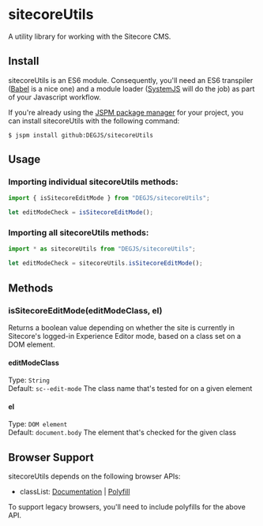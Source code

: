 # sitecoreUtils
A utility library for working with the Sitecore CMS.

## Install
sitecoreUtils is an ES6 module. Consequently, you'll need an ES6 transpiler ([Babel](https://babeljs.io) is a nice one) and a module loader ([SystemJS](https://github.com/systemjs/systemjs) will do the job) as part of your Javascript workflow.

If you're already using the [JSPM package manager](http://jspm.io) for your project, you can install sitecoreUtils with the following command:

```
$ jspm install github:DEGJS/sitecoreUtils
```

## Usage

### Importing individual sitecoreUtils methods:
```js
import { isSitecoreEditMode } from "DEGJS/sitecoreUtils";

let editModeCheck = isSitecoreEditMode();
```

### Importing all sitecoreUtils methods:
```js
import * as sitecoreUtils from "DEGJS/sitecoreUtils";

let editModeCheck = sitecoreUtils.isSitecoreEditMode();
```

## Methods

### isSitecoreEditMode(editModeClass, el)
Returns a boolean value depending on whether the site is currently in Sitecore's logged-in Experience Editor mode, based on a class set on a DOM element.

#### editModeClass
Type: `String`  
Default: `sc--edit-mode`
The class name that's tested for on a given element

#### el
Type: `DOM element`  
Default: `document.body`
The element that's checked for the given class


## Browser Support

sitecoreUtils depends on the following browser APIs:
+ classList: [Documentation](https://developer.mozilla.org/en-US/docs/Web/API/Element/classList) | [Polyfill](https://github.com/eligrey/classList.js/)

To support legacy browsers, you'll need to include polyfills for the above API.